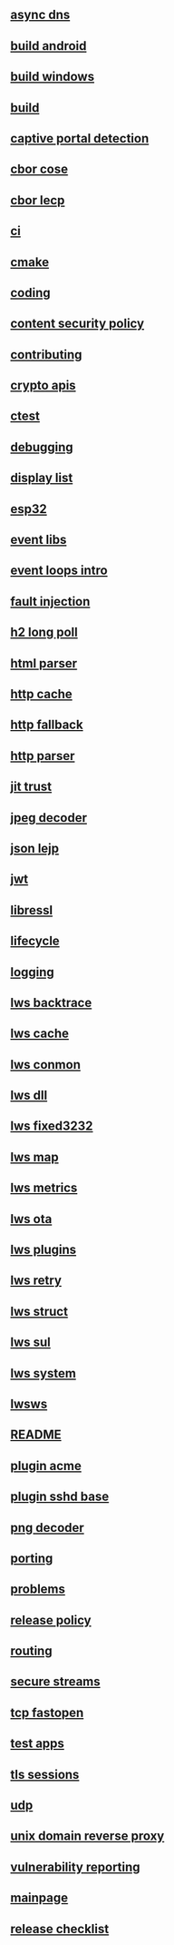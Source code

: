 ## [async dns](./README.async-dns.md)
## [build android](./README.build-android.md)
## [build windows](./README.build-windows.md)
## [build](./README.build.md)
## [captive portal detection](./README.captive-portal-detection.md)
## [cbor cose](./README.cbor-cose.md)
## [cbor lecp](./README.cbor-lecp.md)
## [ci](./README.ci.md)
## [cmake](./README.cmake.md)
## [coding](./README.coding.md)
## [content security policy](./README.content-security-policy.md)
## [contributing](./README.contributing.md)
## [crypto apis](./README.crypto-apis.md)
## [ctest](./README.ctest.md)
## [debugging](./README.debugging.md)
## [display list](./README.display-list.md)
## [esp32](./README.esp32.md)
## [event libs](./README.event-libs.md)
## [event loops intro](./README.event-loops-intro.md)
## [fault injection](./README.fault-injection.md)
## [h2 long poll](./README.h2-long-poll.md)
## [html parser](./README.html-parser.md)
## [http cache](./README.http-cache.md)
## [http fallback](./README.http-fallback.md)
## [http parser](./README.http_parser.md)
## [jit trust](./README.jit-trust.md)
## [jpeg decoder](./README.jpeg-decoder.md)
## [json lejp](./README.json-lejp.md)
## [jwt](./README.jwt.md)
## [libressl](./README.libressl.md)
## [lifecycle](./README.lifecycle.md)
## [logging](./README.logging.md)
## [lws backtrace](./README.lws_backtrace.md)
## [lws cache](./README.lws_cache.md)
## [lws conmon](./README.lws_conmon.md)
## [lws dll](./README.lws_dll.md)
## [lws fixed3232](./README.lws_fixed3232.md)
## [lws map](./README.lws_map.md)
## [lws metrics](./README.lws_metrics.md)
## [lws ota](./README.lws_ota.md)
## [lws plugins](./README.lws_plugins.md)
## [lws retry](./README.lws_retry.md)
## [lws struct](./README.lws_struct.md)
## [lws sul](./README.lws_sul.md)
## [lws system](./README.lws_system.md)
## [lwsws](./README.lwsws.md)
## [README](./README.md)
## [plugin acme](./README.plugin-acme.md)
## [plugin sshd base](./README.plugin-sshd-base.md)
## [png decoder](./README.png-decoder.md)
## [porting](./README.porting.md)
## [problems](./README.problems.md)
## [release policy](./README.release-policy.md)
## [routing](./README.routing.md)
## [secure streams](./README.secure-streams.md)
## [tcp fastopen](./README.tcp_fastopen.md)
## [test apps](./README.test-apps.md)
## [tls sessions](./README.tls-sessions.md)
## [udp](./README.udp.md)
## [unix domain reverse proxy](./README.unix-domain-reverse-proxy.md)
## [vulnerability reporting](./README.vulnerability-reporting.md)
## [mainpage](./mainpage.md)
## [release checklist](./release-checklist)
